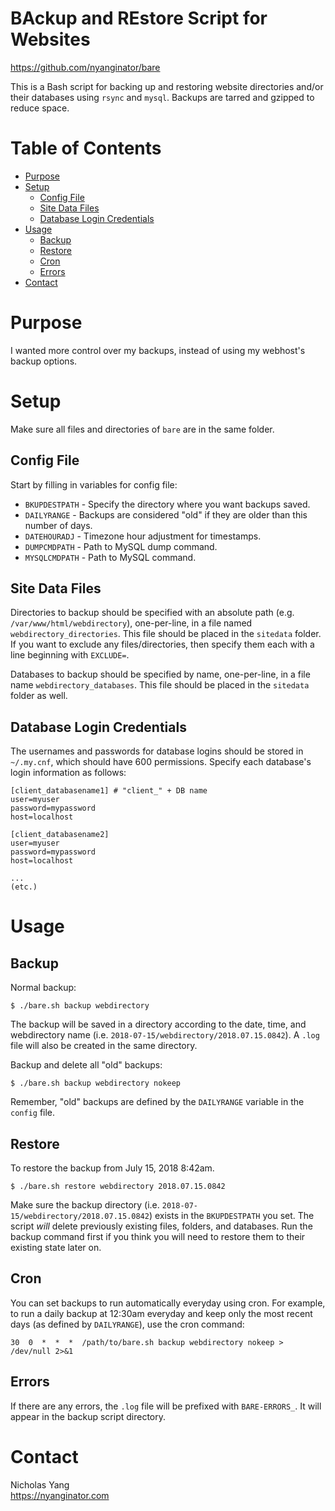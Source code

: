 BAckup and REstore Script for Websites
======================================
https://github.com/nyanginator/bare

This is a Bash script for backing up and restoring website directories and/or their databases using `rsync` and `mysql`. Backups are tarred and gzipped to reduce space.

Table of Contents
=================
* [Purpose](#purpose)
* [Setup](#setup)
  * [Config File](#config-file)
  * [Site Data Files](#site-data-files)
  * [Database Login Credentials](#database-login-credentials)
* [Usage](#usage)
  * [Backup](#backup)
  * [Restore](#restore)
  * [Cron](#cron)
  * [Errors](#errors)
* [Contact](#contact)

Purpose
=======
I wanted more control over my backups, instead of using my webhost's backup options.

Setup
=====
Make sure all files and directories of `bare` are in the same folder.

Config File
-----------
Start by filling in variables for config file:
* `BKUPDESTPATH` - Specify the directory where you want backups saved.
* `DAILYRANGE`   - Backups are considered "old" if they are older than this number of days.
* `DATEHOURADJ`  - Timezone hour adjustment for timestamps.
* `DUMPCMDPATH`  - Path to MySQL dump command.
* `MYSQLCMDPATH` - Path to MySQL command.

Site Data Files
---------------
Directories to backup should be specified with an absolute path (e.g. `/var/www/html/webdirectory`), one-per-line, in a file named `webdirectory_directories`. This file should be placed in the `sitedata` folder. If you want to exclude any files/directories, then specify them each with a line beginning with `EXCLUDE=`.

Databases to backup should be specified by name, one-per-line, in a file name `webdirectory_databases`. This file should be placed in the `sitedata` folder as well.

Database Login Credentials
--------------------------
The usernames and passwords for database logins should be stored in `~/.my.cnf`, which should have 600 permissions. Specify each database's login information as follows:

```
[client_databasename1] # "client_" + DB name
user=myuser
password=mypassword
host=localhost
      
[client_databasename2]
user=myuser
password=mypassword
host=localhost

...
(etc.)
```
Usage
=====

Backup
------
Normal backup:
```
$ ./bare.sh backup webdirectory
```
The backup will be saved in a directory according to the date, time, and webdirectory name (i.e. `2018-07-15/webdirectory/2018.07.15.0842`). A `.log` file will also be created in the same directory.

Backup and delete all "old" backups:
```
$ ./bare.sh backup webdirectory nokeep
```
Remember, "old" backups are defined by the `DAILYRANGE` variable in the `config` file.

Restore
-------
To restore the backup from July 15, 2018 8:42am.
```
$ ./bare.sh restore webdirectory 2018.07.15.0842
```
Make sure the backup directory (i.e. `2018-07-15/webdirectory/2018.07.15.0842`) exists in the `BKUPDESTPATH` you set. The script *will* delete previously existing files, folders, and databases. Run the backup command first if you think you will need to restore them to their existing state later on.

Cron
----
You can set backups to run automatically everyday using cron. For example, to run a daily backup at 12:30am everyday and keep only the most recent days (as defined by `DAILYRANGE`), use the cron command:
```
30  0  *  *  *  /path/to/bare.sh backup webdirectory nokeep > /dev/null 2>&1
```

Errors
------
If there are any errors, the `.log` file will be prefixed with `BARE-ERRORS_`. It will appear in the backup script directory.

Contact
=======
Nicholas Yang  
https://nyanginator.com
